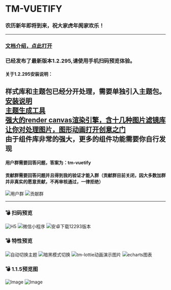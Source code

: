 # TM-VUETIFY

### 农历新年即将到来，祝大家虎年阂家欢乐！

---

### [文档介绍，点此打开](http://jx2d.cn)
### 已经发布了最新版本1.2.295,请使用手机扫码预览体验。

#### 关于1.2.295安装说明：
样式库和主题包已经分开处理，需要单独引入主题包。<br>
[安装说明](https://jx2d.cn/guid/start/%E5%AE%89%E8%A3%85.html)<br>
[主题生成工具](https://jx2d.cn/themetool/)<br>
[强大的render canvas渲染引擎，含十几种图片滤镜库让你对处理图片，图形动画打开创意之门](https://jx2d.cn/guid/render/%E4%BB%8B%E7%BB%8D.html)<br>
由于组件库非常的强大，更多的组件功能需要你自行发现
---

#### 用户群需要回答问题，答案为：tm-vuetify
#### 贡献群需要回答问题并且得到我的验证才能入群（贡献群目前关闭，因大多数加群并非真实的愿意贡献，不再审核通过，一律拒绝）
![用户群](https://jx2d.cn/yuwuimages/tmUI%E7%94%A8%E6%88%B7%E7%BE%A4%E7%BE%A4%E8%81%8A%E4%BA%8C%E7%BB%B4%E7%A0%81.png)
![贡献群](https://jx2d.cn/yuwuimages/tmUI%E8%B4%A1%E7%8C%AE%E7%BE%A4%E7%BE%A4%E8%81%8A%E4%BA%8C%E7%BB%B4%E7%A0%81.png)

---

### :bomb: 扫码预览
![H5](http://jx2d.cn/uniapp/static/qrprev.png)
![微信小程序](https://jx2d.cn/yuwuimages/weichatapp.jpg)
![安卓下载12293版本](https://vkceyugu.cdn.bspapp.com/VKCEYUGU-f5b1722f-8766-40af-a22a-acc454202a37/75fa3319-b5ae-4bde-8f44-f18e1f497462.png)
### :bomb: 特性预览
![自动切换主题](https://jx2d.cn/yuwuimages/themechange.gif)
![暗黑模式切换](https://jx2d.cn/yuwuimages/blacktheme.gif)
![tm-lottie动画演示图片](https://jx2d.cn/yuwuimages/lottie/ani_lottie_play.gif)
![echarts图表](https://jx2d.cn/yuwuimages/echarts.gif)
### :bomb: 1.1.5预览图
![Image](https://jx2d.cn/images/1@2x.jpg)
![Image](https://jx2d.cn/images/2@2x.jpg)

